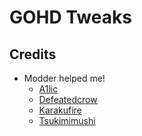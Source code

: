 # GOHD Tweaks

## Credits

- Modder helped me!
  - [A1lic](https://twitter.com/a1lic)
  - [Defeatedcrow](https://twitter.com/defeatedcrow)
  - [Karakufire](https://twitter.com/karakufire)
  - [Tsukimimushi](https://twitter.com/Tsukimimushi)